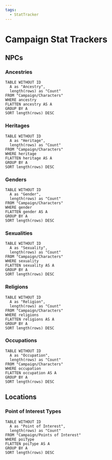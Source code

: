 ```yaml
---
tags:
  - StatTracker
---
```


# Campaign Stat Trackers

## NPCs

### Ancestries

~~~dataview
TABLE WITHOUT ID
  A as "Ancestry",
  length(rows) as "Count"
FROM "Campaign/Characters"
WHERE ancestry
FLATTEN ancestry AS A
GROUP BY A
SORT length(rows) DESC
~~~

### Heritages

~~~dataview
TABLE WITHOUT ID
  A as "Heritage",
  length(rows) as "Count"
FROM "Campaign/Characters"
WHERE heritage
FLATTEN heritage AS A
GROUP BY A
SORT length(rows) DESC
~~~

### Genders

~~~dataview
TABLE WITHOUT ID
  A as "Gender",
  length(rows) as "Count"
FROM "Campaign/Characters"
WHERE gender
FLATTEN gender AS A
GROUP BY A
SORT length(rows) DESC
~~~

### Sexualities

~~~dataview
TABLE WITHOUT ID
  A as "Sexuality",
  length(rows) as "Count"
FROM "Campaign/Characters"
WHERE sexuality
FLATTEN sexuality AS A
GROUP BY A
SORT length(rows) DESC
~~~

### Religions

~~~dataview
TABLE WITHOUT ID
  A as "Religion",
  length(rows) as "Count"
FROM "Campaign/Characters"
WHERE religions
FLATTEN religions AS A
GROUP BY A
SORT length(rows) DESC
~~~


### Occupations

~~~dataview
TABLE WITHOUT ID
  A as "Occupation",
  length(rows) as "Count"
FROM "Campaign/Characters"
WHERE occupation
FLATTEN occupation AS A
GROUP BY A
SORT length(rows) DESC
~~~

## Locations

### Point of Interest Types

~~~dataview
TABLE WITHOUT ID
  A as "Point of Interest",
  length(rows) as "Count"
FROM "Campaign/Points of Interest"
WHERE poiType
FLATTEN poiType AS A
GROUP BY A
SORT length(rows) DESC
~~~
